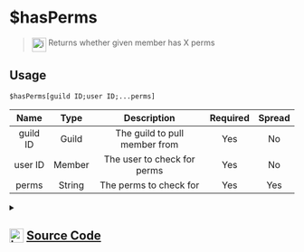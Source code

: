 # $hasPerms
> <img align="top" src="https://upload.wikimedia.org/wikipedia/commons/thumb/e/e4/Infobox_info_icon.svg/160px-Infobox_info_icon.svg.png?20150409153300" alt="image" width="25" height="auto"> Returns whether given member has X perms
## Usage
```
$hasPerms[guild ID;user ID;...perms]
```
| Name | Type | Description | Required | Spread
| :---: | :---: | :---: | :---: | :---: |
guild ID | Guild | The guild to pull member from | Yes | No
user ID | Member | The user to check for perms | Yes | No
perms | String | The perms to check for | Yes | Yes
<details>
<summary>
    
## <img align="top" src="https://cdn4.iconfinder.com/data/icons/iconsimple-logotypes/512/github-512.png" alt="image" width="25" height="auto">  [Source Code](https://github.com/tryforge/ForgeScript-V2/blob/main/src/native/hasPerms.ts)
    
</summary>
    
```ts
import { PermissionsString } from "discord.js"
import { ArgType, NativeFunction, Return } from "../structures"

export default new NativeFunction({
    name: "$hasPerms",
    version: "1.0.0",
    description: "Returns whether given member has X perms",
    unwrap: true,
    brackets: true,
    args: [
        {
            name: "guild ID",
            description: "The guild to pull member from",
            rest: false,
            required: true,
            type: ArgType.Guild,
        },
        {
            name: "user ID",
            description: "The user to check for perms",
            rest: false,
            type: ArgType.Member,
            required: true,
            pointer: 0,
        },
        {
            name: "perms",
            description: "The perms to check for",
            rest: true,
            type: ArgType.String,
            required: true,
        },
    ],
    execute(_, [, member, perms]) {
        return this.success(member.permissions.has(perms as PermissionsString[]))
    },
})

```
    
</details>